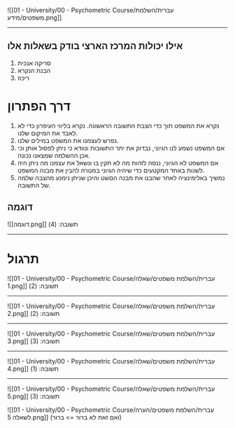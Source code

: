 ![[01 - University/00 - Psychometric Course/עברית/השלמת משפטים/מידע.png]]
***
## אילו יכולות המרכז הארצי בודק בשאלות אלו
1. סריקה אנכית
2. הבנת הנקרא
3. ריכוז

# דרך הפתרון
1. נקרא את המשפט תוך כדי הצבת התשובה הראשונה. נקרא בליווי העיפרון כדי לא לאבד את המיקום שלנו.
2. נפרש לעצמנו את המשפט במילים שלנו.
3. אם המשפט נשמע לנו הגיוני, נבדוק את יתר התשובות ונוודא כי ניתן לפסול אותן וכי אכן ההשלמה שמצאנו נכונה.
4. אם המשפט לא הגיוני, ננסה לזהות מה לא תקין בו ונשאל את עצמנו מה ניתן היה לשנות באחד המקטעים כדי שיהיה הגיוני במטרה להבין את מבנה המשפט.
5. נמשיך באלימינציה לאחר שהבנו את מבנה הםשט והיכן שניתן נימנע מהצבה שלמה של התשובה.
## דוגמה
![[דוגמה.png]]
תשובה: (4)
***
# תרגול
![[01 - University/00 - Psychometric Course/עברית/השלמת משפטים/שאלה 1.png]]
תשובה: (2)
***
![[01 - University/00 - Psychometric Course/עברית/השלמת משפטים/שאלה 2.png]]
תשובה: (2)
***
![[01 - University/00 - Psychometric Course/עברית/השלמת משפטים/שאלה 3.png]]
תשובה: (3)
***
![[01 - University/00 - Psychometric Course/עברית/השלמת משפטים/שאלה 4.png]]
תשובה: (1)
***
![[01 - University/00 - Psychometric Course/עברית/השלמת משפטים/שאלה 5.png]]
תשובה: (3)

![[01 - University/00 - Psychometric Course/עברית/השלמת משפטים/הערה לשאלה 5.png]]
(ואם זאת לא ברור => ברור)